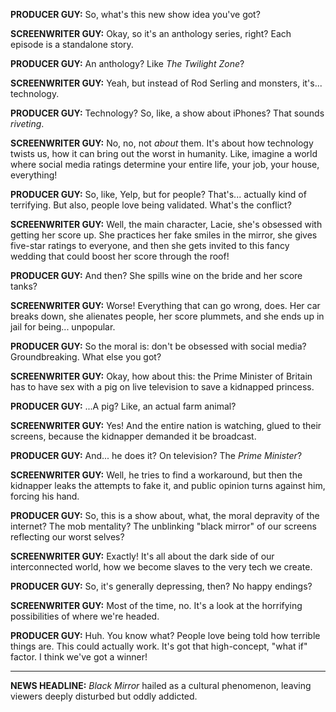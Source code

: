 **PRODUCER GUY:** So, what's this new show idea you've got?

**SCREENWRITER GUY:** Okay, so it's an anthology series, right? Each episode is a standalone story.

**PRODUCER GUY:** An anthology? Like *The Twilight Zone*?

**SCREENWRITER GUY:** Yeah, but instead of Rod Serling and monsters, it's... technology.

**PRODUCER GUY:** Technology? So, like, a show about iPhones? That sounds *riveting*.

**SCREENWRITER GUY:** No, no, not *about* them. It's about how technology twists us, how it can bring out the worst in humanity. Like, imagine a world where social media ratings determine your entire life, your job, your house, everything!

**PRODUCER GUY:** So, like, Yelp, but for people? That's... actually kind of terrifying. But also, people love being validated. What's the conflict?

**SCREENWRITER GUY:** Well, the main character, Lacie, she's obsessed with getting her score up. She practices her fake smiles in the mirror, she gives five-star ratings to everyone, and then she gets invited to this fancy wedding that could boost her score through the roof!

**PRODUCER GUY:** And then? She spills wine on the bride and her score tanks?

**SCREENWRITER GUY:** Worse! Everything that can go wrong, does. Her car breaks down, she alienates people, her score plummets, and she ends up in jail for being... unpopular.

**PRODUCER GUY:** So the moral is: don't be obsessed with social media? Groundbreaking. What else you got?

**SCREENWRITER GUY:** Okay, how about this: the Prime Minister of Britain has to have sex with a pig on live television to save a kidnapped princess.

**PRODUCER GUY:** ...A pig? Like, an actual farm animal?

**SCREENWRITER GUY:** Yes! And the entire nation is watching, glued to their screens, because the kidnapper demanded it be broadcast.

**PRODUCER GUY:** And... he does it? On television? The *Prime Minister*?

**SCREENWRITER GUY:** Well, he tries to find a workaround, but then the kidnapper leaks the attempts to fake it, and public opinion turns against him, forcing his hand.

**PRODUCER GUY:** So, this is a show about, what, the moral depravity of the internet? The mob mentality? The unblinking "black mirror" of our screens reflecting our worst selves?

**SCREENWRITER GUY:** Exactly! It's all about the dark side of our interconnected world, how we become slaves to the very tech we create.

**PRODUCER GUY:** So, it's generally depressing, then? No happy endings?

**SCREENWRITER GUY:** Most of the time, no. It's a look at the horrifying possibilities of where we're headed.

**PRODUCER GUY:** Huh. You know what? People love being told how terrible things are. This could actually work. It's got that high-concept, "what if" factor. I think we've got a winner!

---

**NEWS HEADLINE:** *Black Mirror* hailed as a cultural phenomenon, leaving viewers deeply disturbed but oddly addicted.